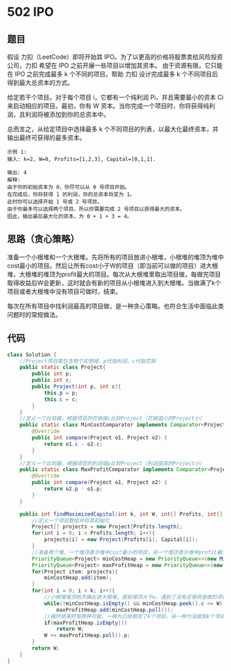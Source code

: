 # 502 IPO
## 题目
假设 力扣（LeetCode）即将开始其 IPO。为了以更高的价格将股票卖给风险投资公司，力扣 希望在 IPO 之前开展一些项目以增加其资本。 由于资源有限，它只能在 IPO 之前完成最多 k 个不同的项目。帮助 力扣 设计完成最多 k 个不同项目后得到最大总资本的方式。

给定若干个项目。对于每个项目 i，它都有一个纯利润 Pi，并且需要最小的资本 Ci 来启动相应的项目。最初，你有 W 资本。当你完成一个项目时，你将获得纯利润，且利润将被添加到你的总资本中。

总而言之，从给定项目中选择最多 k 个不同项目的列表，以最大化最终资本，并输出最终可获得的最多资本。

    示例 1:
    输入: k=2, W=0, Profits=[1,2,3], Capital=[0,1,1].

    输出: 4
    解释:
    由于你的初始资本为 0，你尽可以从 0 号项目开始。
    在完成后，你将获得 1 的利润，你的总资本将变为 1。
    此时你可以选择开始 1 号或 2 号项目。
    由于你最多可以选择两个项目，所以你需要完成 2 号项目以获得最大的资本。
    因此，输出最后最大化的资本，为 0 + 1 + 3 = 4。

## 思路（贪心策略）
准备一个小根堆和一个大根堆。先将所有的项目放进小根堆，小根堆的堆顶为堆中cost最小的项目。然后让所有cost小于W的项目（即当前可以做的项目）进大根堆，大根堆的堆顶为profit最大的项目。每次从大根堆里取出项目做，每做完项目取得收益后W会更新，这时就会有新的项目从小根堆进入到大根堆。当做满了k个项目或者大根堆中没有项目可做时，结束。

每次在所有项目中找利润最高的项目做，是一种贪心策略。也符合生活中面临此类问题时的常规做法。
## 代码
```java
class Solution {
    //Project项目类包含两个实例域，p代指利润，c代指花销
    public static class Project{
        public int p;
        public int c;
        public Project(int p, int c){
            this.p = p;
            this.c = c;
        }
    }
    //定义一个比较器，根据项目的花销值c比较Project（花销值小的Project小）
    public static class MinCostComparator implements Comparator<Project>{
        @Override
        public int compare(Project o1, Project o2) {
            return o1.c - o2.c;
        }
    }
    //定义一个比较器，根据项目的利润值p比较Project（利润值高的Project小）
    public static class MaxProfitComparator implements Comparator<Project>{
        @Override
        public int compare(Project o1, Project o2) {
            return o2.p - o1.p;
        }
    }

    public int findMaximizedCapital(int k, int W, int[] Profits, int[] Capital) {
        //定义一个项目数组并将其初始化
        Project[] projects = new Project[Profits.length];
        for(int i = 0; i < Profits.length; i++){
            projects[i] = new Project(Profits[i], Capital[i]);
        }
        //准备两个堆，一个堆顶表示堆中cost最小的项目，另一个堆顶表示堆中profit最大的项目
        PriorityQueue<Project> minCostHeap = new PriorityQueue<>(new MinCostComparator());
        PriorityQueue<Project> maxProfitHeap = new PriorityQueue<>(new MaxProfitComparator());
        for(Project item: projects){
            minCostHeap.add(item);
        }
        for(int i = 0; i < k; i++){
            //小根堆堆顶依次弹出进大根堆，直到堆顶大于w，遇到了没有足够资金做的项目为止
            while(!minCostHeap.isEmpty() && minCostHeap.peek().c <= W)
                maxProfitHeap.add(minCostHeap.poll());
            //循环结束时有两种可能，一种为已经做完了k个项目，另一种为没做到k个项目但能做到项目都做完了
            if(maxProfitHeap.isEmpty())
                return W;
            W += maxProfitHeap.poll().p;
        }
        return W;
    }
}
```
